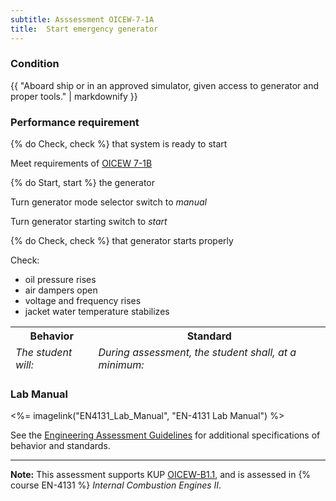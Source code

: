```yaml
---
subtitle: Asssessment OICEW-7-1A
title:  Start emergency generator
---
```




### Condition

{{ "Aboard ship or in an approved simulator, given access to generator and proper tools." | markdownify }}

### Performance requirement 

<table width='100%' class='Guidelines'>
 <thead>
 <tr>
     <th class='thirty'>Behavior</th>
     <th class='seventy'>Standard</th>
 </tr>
 <tr>
     <td><em>The student will:</em></td>
     <td><em>During assessment, the student shall, at a minimum:</em></td>
 </tr>
 </thead>
 <tbody>


<!--rowstart-->

{% do Check, check %} that system is ready to start

<!--cellbreak-->

Meet requirements of [OICEW 7-1B](oicew71b)

<!--rowend-->


<!--rowstart-->

{% do Start, start %} the generator

<!--cellbreak-->

Turn generator mode selector switch to _manual_

Turn generator starting switch to _start_

<!--rowend-->


<!--rowstart-->

{% do Check, check %} that generator starts properly

<!--cellbreak-->

Check:

  * oil pressure rises
  * air dampers open
  * voltage and frequency rises
  * jacket water temperature stabilizes

<!--rowend-->


 </tbody>
 </table>

### Lab Manual

<%= imagelink("EN4131_Lab_Manual", "EN-4131 Lab Manual") %>

See the [Engineering Assessment Guidelines](guidelines) for additional specifications of behavior and standards.


*****

**Note:** This assessment supports KUP [OICEW-B1.1]({{site.baseurl}}/tables/31.html#OICEW-B1.1), and is assessed in  {% course  EN-4131 %}  *Internal Combustion Engines II*. 


